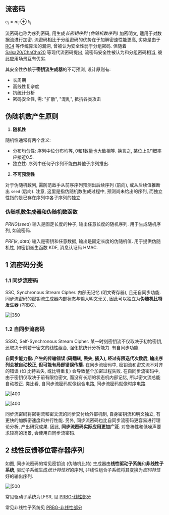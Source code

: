 ## 流密码

$c_{i}=m_{i}\oplus k_{i}$

流密码也称为序列密码, 用生成*长密钥序列 (伪随机数序列)* 加密明文, 适用于对数据流进行加密. 流密码相比于分组密码的优势在于加解密速性能更高, 劣势是由于 [RC4](流密码算法/RC4.md) 等传统算法的漏洞, 曾被认为安全性弱于分组密码. 但随着 [Salsa20/ChaCha20](流密码算法/Salsa20.md) 等现代流密码提出, 流密码安全性被认为和分组密码相当, 彼此应用场景互有优劣.

其安全性依赖于**密钥流生成器**的不可预测, 设计原则有:
- 长周期
- 高线性复杂度
- 抗统计分析
- 密码安全性, 需: "扩散", "混乱", 抵抗各类攻击

## 伪随机数产生原则

1. **随机性**

随机性通常有两个含义:
- 分布均匀性: 序列中位分布均等, 0和1数量也大致相等. 换言之, 某位上0/1概率应接近0.5.
- 独立性: 序列中任何子序列不能由其他子序列推出.

2.  **不可预测性**

对于伪随机数列, 需防范敌手从前序序列预测出后续序列 (前向), 或从后续值推断出 `seed` (后向). 注意, 这里是指伪随机数生成过程中, 预测尚未给出的序列, 而独立性指的是已存在序列中各子序列的独立.

### 伪随机数生成器和伪随机数函数

$PRNG(seed)$ 输入是固定长度的种子, 输出任意长度的随机序列. 用于生成随机序列, 如流密码.

$PRF(k, data)$ 输入是密钥和任意数据, 输出是固定长度的伪随机值. 用于提供伪随机性, 如密钥派生函数 KDF, 消息认证码 HMAC.

## 1 流密码分类

### 1.1 同步流密码

SSC, Synchronous Stream Cipher. 内部无记忆 (明文寄存器), 且无自同步功能. 同步流密码的密钥流生成器内部状态与输入明文无关, 因此可以独立为**伪随机比特发生器** (PRBG).

![|350](../../../attach/密码学_同步流密码.png)

### 1.2 自同步流密码

SSSC, Self-Synchronous Stream Cipher. 某一时刻密钥流不仅取决于初始密钥, 还取决于前若干密文的线性组合, 强化抗统计分析能力. 有自同步功能. 

**自同步能力指: 产生的传输错误 (码翻转, 丢失, 插入), 经过有限迭代次数后, 输出序列会被自动校正, 但可能有局部错误传播.** 在同步流密码中, 密钥流和密文流不对齐的错误 (如 比特丢失, 或比特重复) 会导致整个加密过程失败. 在自同步流密码中, 由于密钥仅取决于前有限位密文, 而没有长期的状态机内部记忆, 所以密文流总能自动校正. 类比看, 自同步流密码就像组合电路, 同步流密码就像时序电路.

![|400](../../../attach/密码学_异步流密码加密.png)

![|400](../../../attach/密码学_异步流密码解密.png)

同步流密码将密钥流和密文流的同步交付给外部机制, 自身密钥流和明文独立, 有更快的加解密速度和并行性能.  另外, 同步流密码也比自同步流密码更容易进行理论分析, 产出研究成果. 因此, **同步流密码实际应用更加广泛**. 对鲁棒性和低噪声要求较高的场景, 会使用自同步流密码.

## 2 线性反馈移位寄存器序列

如图, 同步流密码的常见密钥流 (伪随机比特) 生成器由**线性驱动子系统**和**非线性子系统**, 驱动子系统生成*统计特性好*的序列, 非线性组合子系统将其变换为*密码特性*好的输出序列. 

![|500](../../../attach/密码学_同步流密码状态机.png)

常见驱动子系统为LFSR, 见 [PRBG-线性部分](PRBG-线性部分.md)

常见非线性子系统见 [PRBG-非线性部分](PRBG-非线性部分.md)
